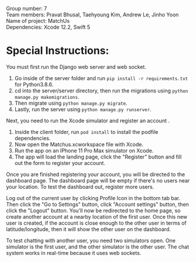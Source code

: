Group number: 7  
Team members: Pravat Bhusal, Taehyoung Kim, Andrew Le, Jinho Yoon  
Name of project: MatchUs  
Dependencies: Xcode 12.2, Swift 5  

# Special Instructions:
You must first run the Django web server and web socket.  
1. Go inside of the server folder and run ```pip install -r requirements.txt``` for Python3.8.6.  
2. cd into the server/server directory, then run the migrations using ```python manage.py makemigrations```. 
3. Then migrate using ```python manage.py migrate```.  
4. Lastly, run the server using ```python manage.py runserver```.  

Next, you need to run the Xcode simulator and register an account .  
1. Inside the client folder, run ```pod install``` to install the podfile dependencies.  
2. Now open the Matchus.xcworkspace file with Xcode.  
3. Run the app on an IPhone 11 Pro Max simulator on Xcode.  
4. The app will load the landing page, click the "Register" button and fill out the form to register your account.

Once you are finished registering your account, you will be directed to the dashboard page. The dashboard page will be empty if there's no users near your
location. To test the dashboard out, register more users.

Log out of the current user by clicking Profile Icon in the bottom tab bar. Then click the "Go to Settings" button, click "Account settings" button, then click the "Logout" button. You'll now be redirected to the home page, so create another account at a nearby location of the first user. Once this new user is created, if the account is close enough to the other user in terms of latitude/longitude, then it will show the other user on the dashboard.

To test chatting with another user, you need two simulators open. One simulator is the first user, and the other simulator is the other user. The chat system works
in real-time because it uses web sockets.

